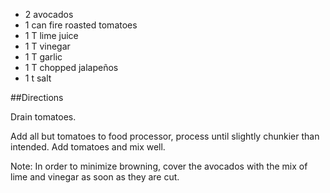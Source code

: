 * 2 avocados
* 1 can fire roasted tomatoes
* 1 T lime juice
* 1 T vinegar
* 1 T garlic
* 1 T chopped jalapeños
* 1 t salt

##Directions

Drain tomatoes.

Add all but tomatoes to food processor, process until slightly chunkier than intended. Add tomatoes and mix well.

Note: In order to minimize browning, cover the avocados with the mix of lime and vinegar as soon as they are cut.
